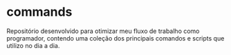 # commands
Repositório desenvolvido para otimizar meu fluxo de trabalho como programador, contendo uma coleção dos principais comandos e scripts que utilizo no dia a dia.
